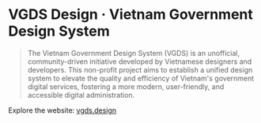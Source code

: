 # VGDS Design · Vietnam Government Design System

> The Vietnam Government Design System (VGDS) is an unofficial, community-driven initiative developed by Vietnamese designers and developers. This non-profit project aims to establish a unified design system to elevate the quality and efficiency of Vietnam's government digital services, fostering a more modern, user-friendly, and accessible digital administration.

Explore the website: [vgds.design](https://vgds.design/)
